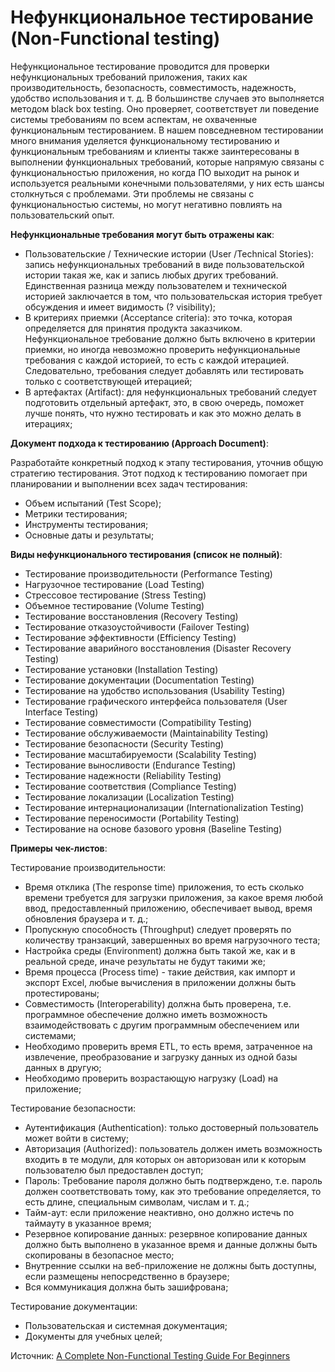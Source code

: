 # Нефункциональное тестирование (Non-Functional testing)

Нефункциональное тестирование проводится для проверки нефункциональных требований приложения, таких как производительность, безопасность, совместимость, надежность, удобство использования и т. д. В большинстве случаев это выполняется методом black box testing. Оно проверяет, соответствует ли поведение системы требованиям по всем аспектам, не охваченные функциональным тестированием. В нашем повседневном тестировании много внимания уделяется функциональному тестированию и функциональным требованиям и клиенты также заинтересованы в выполнении функциональных требований, которые напрямую связаны с функциональностью приложения, но когда ПО выходит на рынок и используется реальными конечными пользователями, у них есть шансы столкнуться с проблемами. Эти проблемы не связаны с функциональностью системы, но могут негативно повлиять на пользовательский опыт.

**Нефункциональные требования могут быть отражены как**:

* Пользовательские / Технические истории (User /Technical Stories): запись нефункциональных требований в виде пользовательской истории такая же, как и запись любых других требований. Единственная разница между пользователем и технической историей заключается в том, что пользовательская история требует обсуждения и имеет видимость (? visibility);
* В критериях приемки (Acceptance criteria): это точка, которая определяется для принятия продукта заказчиком. Нефункциональное требование должно быть включено в критерии приемки, но иногда невозможно проверить нефункциональные требования с каждой историей, то есть с каждой итерацией. Следовательно, требования следует добавлять или тестировать только с соответствующей итерацией;
* В артефактах (Artifact): для нефункциональных требований следует подготовить отдельный артефакт, это, в свою очередь, поможет лучше понять, что нужно тестировать и как это можно делать в итерациях;

**Документ подхода к тестированию (Approach Document)**:

Разработайте конкретный подход к этапу тестирования, уточнив общую стратегию тестирования. Этот подход к тестированию помогает при планировании и выполнении всех задач тестирования:

* Объем испытаний (Test Scope);
* Метрики тестирования;
* Инструменты тестирования;
* Основные даты и результаты;

**Виды нефункционального тестирования (список не полный)**:

* Тестирование производительности (Performance Testing)
* Нагрузочное тестирование (Load Testing)
* Стрессовое тестирование (Stress Testing)
* Объемное тестирование (Volume Testing)
* Тестирование восстановления (Recovery Testing)
* Тестирование отказоустойчивости (Failover Testing)
* Тестирование эффективности (Efficiency Testing)
* Тестирование аварийного восстановления (Disaster Recovery Testing)
* Тестирование установки (Installation Testing)
* Тестирование документации (Documentation Testing)
* Тестирование на удобство использования (Usability Testing)
* Тестирование графического интерфейса пользователя (User Interface Testing)
* Тестирование совместимости (Compatibility Testing)
* Тестирование обслуживаемости (Maintainability Testing)
* Тестирование безопасности (Security Testing)
* Тестирование масштабируемости (Scalability Testing)
* Тестирование выносливости (Endurance Testing)
* Тестирование надежности (Reliability Testing)
* Тестирование соответствия (Compliance Testing)
* Тестирование локализации (Localization Testing)
* Тестирование интернационализации (Internationalization Testing)
* Тестирование переносимости (Portability Testing)
* Тестирование на основе базового уровня (Baseline Testing)

**Примеры чек-листов**:

Тестирование производительности:

* Время отклика (The response time) приложения, то есть сколько времени требуется для загрузки приложения, за какое время любой ввод, предоставленный приложению, обеспечивает вывод, время обновления браузера и т. д.;
* Пропускную способность (Throughput) следует проверять по количеству транзакций, завершенных во время нагрузочного теста;
* Настройка среды (Environment) должна быть такой же, как и в реальной среде, иначе результаты не будут такими же;
* Время процесса (Process time) - такие действия, как импорт и экспорт Excel, любые вычисления в приложении должны быть протестированы;
* Совместимость (Interoperability) должна быть проверена, т.е. программное обеспечение должно иметь возможность взаимодействовать с другим программным обеспечением или системами;
* Необходимо проверить время ETL, то есть время, затраченное на извлечение, преобразование и загрузку данных из одной базы данных в другую;
* Необходимо проверить возрастающую нагрузку (Load) на приложение;

Тестирование безопасности:

* Аутентификация (Authentication): только достоверный пользователь может войти в систему;
* Авторизация (Authorized): пользователь должен иметь возможность входить в те модули, для которых он авторизован или к которым пользователю был предоставлен доступ;
* Пароль: Требование пароля должно быть подтверждено, т.е. пароль должен соответствовать тому, как это требование определяется, то есть длине, специальным символам, числам и т. д.;
* Тайм-аут: если приложение неактивно, оно должно истечь по таймауту в указанное время;
* Резервное копирование данных: резервное копирование данных должно быть выполнено в указанное время и данные должны быть скопированы в безопасное место;
* Внутренние ссылки на веб-приложение не должны быть доступны, если размещены непосредственно в браузере;
* Вся коммуникация должна быть зашифрована;

Тестирование документации:

* Пользовательская и системная документация;
* Документы для учебных целей;

Источник: [A Complete Non-Functional Testing Guide For Beginners](https://www.softwaretestinghelp.com/what-is-non-functional-testing/)
